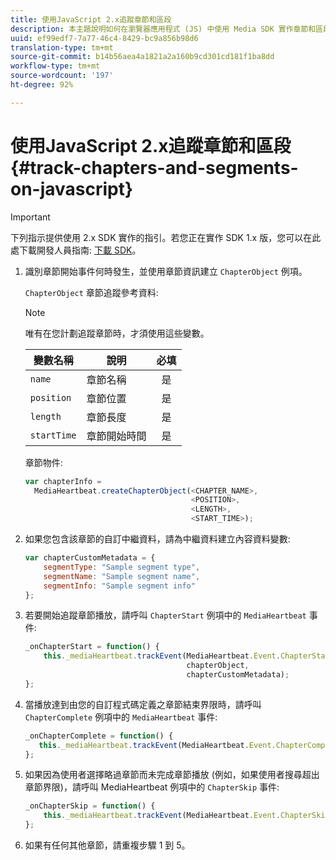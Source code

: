 ```yaml
---
title: 使用JavaScript 2.x追蹤章節和區段
description: 本主題說明如何在瀏覽器應用程式 (JS) 中使用 Media SDK 實作章節和區段追蹤。
uuid: ef99edf7-7a77-46c4-8429-bc9a856b98d6
translation-type: tm+mt
source-git-commit: b14b56aea4a1821a2a160b9cd301cd181f1ba8dd
workflow-type: tm+mt
source-wordcount: '197'
ht-degree: 92%

---
```



# 使用JavaScript 2.x追蹤章節和區段{#track-chapters-and-segments-on-javascript}

>[!IMPORTANT]
>
>下列指示提供使用 2.x SDK 實作的指引。若您正在實作 SDK 1.x 版，您可以在此處下載開發人員指南: [下載 SDK](/help/sdk-implement/download-sdks.md)。

1. 識別章節開始事件何時發生，並使用章節資訊建立 `ChapterObject` 例項。

   `ChapterObject` 章節追蹤參考資料:

   >[!NOTE]
   >
   >唯有在您計劃追蹤章節時，才須使用這些變數。

   | 變數名稱 | 說明 | 必填 |
   | --- | --- | :---: |
   | `name` | 章節名稱 | 是 |
   | `position` | 章節位置 | 是 |
   | `length` | 章節長度 | 是 |
   | `startTime` | 章節開始時間 | 是 |

   章節物件:

   ```js
   var chapterInfo =  
     MediaHeartbeat.createChapterObject(<CHAPTER_NAME>,  
                                        <POSITION>,  
                                        <LENGTH>,  
                                        <START_TIME>);
   ```

1. 如果您包含該章節的自訂中繼資料，請為中繼資料建立內容資料變數:

   ```js
   var chapterCustomMetadata = {
       segmentType: "Sample segment type",  
       segmentName: "Sample segment name",  
       segmentInfo: "Sample segment info"
   };
   ```

1. 若要開始追蹤章節播放，請呼叫 `ChapterStart` 例項中的 `MediaHeartbeat` 事件:

   ```js
   _onChapterStart = function() {
       this._mediaHeartbeat.trackEvent(MediaHeartbeat.Event.ChapterStart,  
                                       chapterObject,  
                                       chapterCustomMetadata);
   };
   ```

1. 當播放達到由您的自訂程式碼定義之章節結束界限時，請呼叫 `ChapterComplete` 例項中的 `MediaHeartbeat` 事件:

   ```js
   _onChapterComplete = function() {
      this._mediaHeartbeat.trackEvent(MediaHeartbeat.Event.ChapterComplete);
   };
   ```

1. 如果因為使用者選擇略過章節而未完成章節播放 (例如，如果使用者搜尋超出章節界限)，請呼叫 MediaHeartbeat 例項中的 `ChapterSkip` 事件:

   ```js
   _onChapterSkip = function() {
       this._mediaHeartbeat.trackEvent(MediaHeartbeat.Event.ChapterSkip);
   };
   ```

1. 如果有任何其他章節，請重複步驟 1 到 5。
